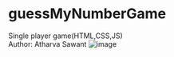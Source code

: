 # guessMyNumberGame
Single player game(HTML,CSS,JS)
<br>
Author: Atharva Sawant
![image](https://github.com/AtharvaSawant005/guessMyNumberGame/assets/160507886/800ac1a2-a6cd-4ade-a9b8-ea2554c59b73)

